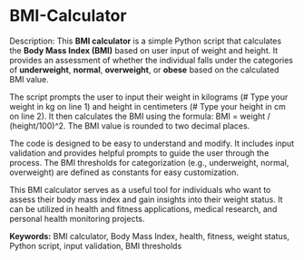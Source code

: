 # BMI-Calculator


Description:
This **BMI calculator** is a simple Python script that calculates the **Body Mass Index (BMI)** based on user input of weight and height. It provides an assessment of whether the individual falls under the categories of **underweight**, **normal**, **overweight**, or **obese** based on the calculated BMI value.

The script prompts the user to input their weight in kilograms (# Type your weight in kg on line 1) and height in centimeters (# Type your height in cm on line 2). It then calculates the BMI using the formula: BMI = weight / (height/100)^2. The BMI value is rounded to two decimal places.

The code is designed to be easy to understand and modify. It includes input validation and provides helpful prompts to guide the user through the process. The BMI thresholds for categorization (e.g., underweight, normal, overweight) are defined as constants for easy customization.

This BMI calculator serves as a useful tool for individuals who want to assess their body mass index and gain insights into their weight status. It can be utilized in health and fitness applications, medical research, and personal health monitoring projects.

**Keywords:** BMI calculator, Body Mass Index, health, fitness, weight status, Python script, input validation, BMI thresholds
